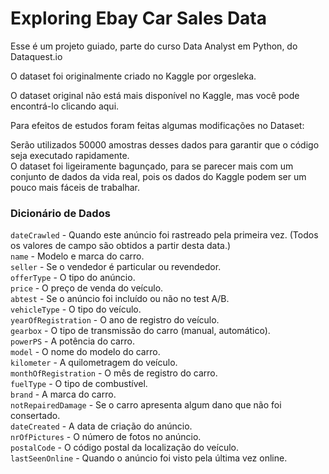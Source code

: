 # Exploring Ebay Car Sales Data

Esse é um projeto guiado, parte do curso Data Analyst em Python, do Dataquest.io

O dataset foi originalmente criado no Kaggle por orgesleka.

O dataset original não está mais disponível no Kaggle, mas você pode encontrá-lo clicando aqui.

Para efeitos de estudos foram feitas algumas modificações no Dataset:

Serão utilizados 50000 amostras desses dados para garantir que o código seja executado rapidamente.  
O dataset foi ligeiramente bagunçado, para se parecer mais com um conjunto de dados da vida real, pois os dados do Kaggle podem ser um pouco mais fáceis de trabalhar.

### Dicionário de Dados

```dateCrawled``` -  Quando este anúncio foi rastreado pela primeira vez. (Todos os valores de campo são obtidos a partir desta data.)    
```name``` - Modelo e marca do carro.    
```seller``` - Se o vendedor é particular ou revendedor.    
```offerType``` - O tipo do anúncio.  
```price``` - O preço de venda do veículo.  
```abtest``` - Se o anúncio foi incluído ou não no test A/B.  
```vehicleType``` - O tipo do veículo.  
```yearOfRegistration``` - O ano de registro do veículo.  
```gearbox``` - O tipo de transmissão do carro (manual, automático).  
```powerPS``` - A potência do carro.  
```model``` - O nome do modelo do carro.  
```kilometer``` - A quilometragem do veículo.  
```monthOfRegistration``` - O mês de registro do carro.  
```fuelType``` - O tipo de combustível.  
```brand``` - A marca do carro.  
```notRepairedDamage``` - Se o carro apresenta algum dano que não foi consertado.  
```dateCreated``` - A data de criação do anúncio.  
```nrOfPictures``` - O número de fotos no anúncio.  
```postalCode``` - O código postal da localização do veículo.  
```lastSeenOnline``` - Quando o anúncio foi visto pela última vez online.  

